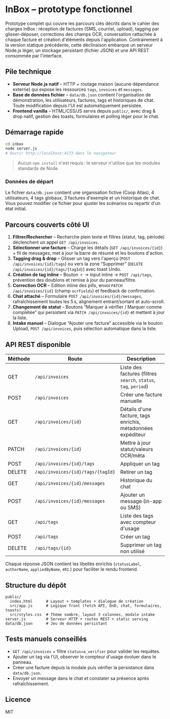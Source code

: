 # InBox – prototype fonctionnel

Prototype complet qui couvre les parcours clés décrits dans le cahier des charges InBox : réception de factures (SMS, courriel, upload), tagging par glisser-déposer, corrections des champs OCR, conversation rattachée à chaque facture et création d'éléments depuis l'application. Contrairement à la version statique précédente, cette déclinaison embarque un serveur Node.js léger, un stockage persistant (fichier JSON) et une API REST consommée par l'interface.

## Pile technique

- **Serveur Node.js natif** – HTTP + routage maison (aucune dépendance externe) qui expose les ressources `tags`, `invoices` et `messages`.
- **Base de données fichier** – `data/db.json` contient l'organisation de démonstration, les utilisateurs, factures, tags et historiques de chat. Toute modification depuis l'UI est automatiquement persistée.
- **Frontend vanilla** – HTML/CSS/JS servis depuis `public/`, avec drag & drop natif, gestion des toasts, formulaires et polling léger pour le chat.

## Démarrage rapide

```bash
cd inbox
node server.js
# Ouvrir http://localhost:4173 dans le navigateur
```

> Aucun `npm install` n'est requis : le serveur n'utilise que les modules standards de Node.

### Données de départ

Le fichier `data/db.json` contient une organisation fictive (Coop Atlas), 4 utilisateurs, 4 tags globaux, 3 factures d'exemple et un historique de chat. Vous pouvez modifier ce fichier pour ajuster les scénarios ou repartir d'un état initial.

## Parcours couverts côté UI

1. **Filtrer/Rechercher** – Recherche plein texte et filtres (statut, tag, période) déclenchent un appel `GET /api/invoices`.
2. **Sélectionner une facture** – Charge les détails (`GET /api/invoices/{id}`) + fil de messages, met à jour la barre de résumé et les boutons d'action.
3. **Tagging drag & drop** – Glisser un tag vers l'aperçu (`POST /api/invoices/{id}/tags`) ou vers la zone “Supprimer” (`DELETE /api/invoices/{id}/tags/{tagId}`) avec toast Undo.
4. **Création de tag inline** – Bouton `＋` → input inline → `POST /api/tags`, prévention des doublons et remise à jour du panneau/filtre.
5. **Correction OCR** – Edition inline des pills, envoi `PATCH /api/invoices/{id}` (champ `ocrFields`) et feedback de confirmation.
6. **Chat attaché** – Formulaire `POST /api/invoices/{id}/messages`, rafraîchissement toutes les 5 s, alignement entrant/sortant et auto-scroll.
7. **Changement de statut** – Boutons “Marquer à vérifier / Marquer comme complétée” qui persistent via `PATCH /api/invoices/{id}` et mettent à jour la liste.
8. **Intake manuel** – Dialogue “Ajouter une facture” accessible via le bouton Upload, `POST /api/invoices`, puis sélection automatique dans la liste.

## API REST disponible

| Méthode | Route | Description |
| --- | --- | --- |
| GET | `/api/invoices` | Liste des factures (filtres `search`, `status`, `tag`, `period`) |
| POST | `/api/invoices` | Créer une facture manuelle |
| GET | `/api/invoices/{id}` | Détails d'une facture, tags enrichis, métadonnées expéditeur |
| PATCH | `/api/invoices/{id}` | Mettre à jour statut/valeurs OCR/méta |
| POST | `/api/invoices/{id}/tags` | Appliquer un tag |
| DELETE | `/api/invoices/{id}/tags/{tagId}` | Retirer un tag |
| GET | `/api/invoices/{id}/messages` | Historique du chat |
| POST | `/api/invoices/{id}/messages` | Ajouter un message (in-app ou SMS) |
| GET | `/api/tags` | Liste des tags avec compteur d'usage |
| POST | `/api/tags` | Créer un tag |
| DELETE | `/api/tags/{id}` | Supprimer un tag non utilisé |

Chaque réponse JSON contient les libellés enrichis (`statusLabel`, `authorName`, `appliedByName`, etc.) pour faciliter le rendu frontend.

## Structure du dépôt

```
public/
  index.html      # Layout + templates + dialogue de création
  src/app.js      # Logique front (fetch API, DnD, chat, formulaires, toasts)
  src/styles.css  # Thème sombre, layout 3 colonnes, modale intake
server.js         # Serveur HTTP + routes REST + static serving
data/db.json      # Jeu de données persistant
```

## Tests manuels conseillés

- `GET /api/invoices` + filtre `status=a_verifier` pour valider les requêtes.
- Ajouter un tag via l'UI, observer le compteur d'usage évoluer dans le panneau.
- Créer une facture depuis la modale puis vérifier la persistance dans `data/db.json`.
- Envoyer un message dans le chat et constater sa présence après rafraîchissement.

## Licence

MIT
